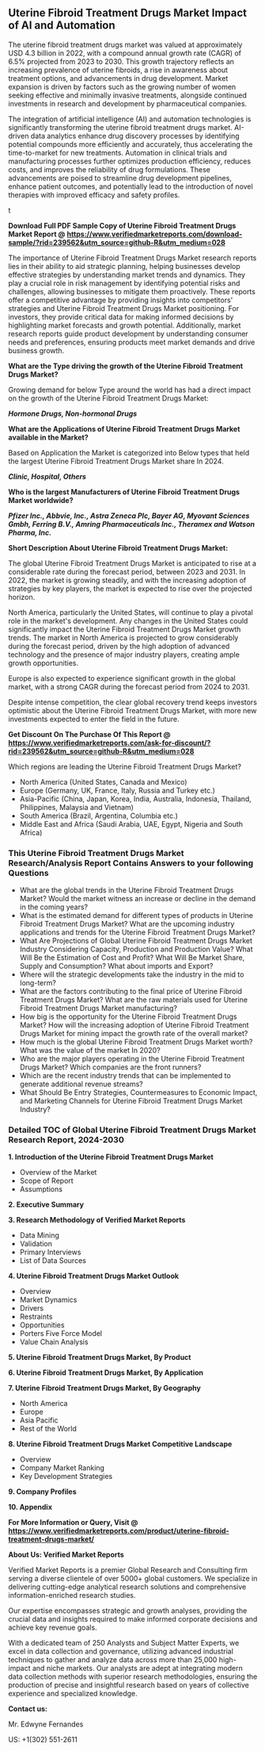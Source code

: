 <h2>Uterine Fibroid Treatment Drugs Market Impact of AI and Automation</h2><p>The uterine fibroid treatment drugs market was valued at approximately USD 4.3 billion in 2022, with a compound annual growth rate (CAGR) of 6.5% projected from 2023 to 2030. This growth trajectory reflects an increasing prevalence of uterine fibroids, a rise in awareness about treatment options, and advancements in drug development. Market expansion is driven by factors such as the growing number of women seeking effective and minimally invasive treatments, alongside continued investments in research and development by pharmaceutical companies.</p><p>The integration of artificial intelligence (AI) and automation technologies is significantly transforming the uterine fibroid treatment drugs market. AI-driven data analytics enhance drug discovery processes by identifying potential compounds more efficiently and accurately, thus accelerating the time-to-market for new treatments. Automation in clinical trials and manufacturing processes further optimizes production efficiency, reduces costs, and improves the reliability of drug formulations. These advancements are poised to streamline drug development pipelines, enhance patient outcomes, and potentially lead to the introduction of novel therapies with improved efficacy and safety profiles.</p>t</p><p id="" class=""><strong>Download Full PDF Sample Copy of Uterine Fibroid Treatment Drugs Market Report @ <a href="https://www.verifiedmarketreports.com/download-sample/?rid=239562&utm_source=github-R&utm_medium=028" target="_blank">https://www.verifiedmarketreports.com/download-sample/?rid=239562&utm_source=github-R&utm_medium=028</a></strong></p><p>The importance of&nbsp;Uterine Fibroid Treatment Drugs Market research reports lies in their ability to aid strategic planning, helping businesses develop effective strategies by understanding market trends and dynamics. They play a crucial role in risk management by identifying potential risks and challenges, allowing businesses to mitigate them proactively. These reports offer a competitive advantage by providing insights into competitors' strategies and Uterine Fibroid Treatment Drugs Market positioning. For investors, they provide critical data for making informed decisions by highlighting market forecasts and growth potential. Additionally, market research reports guide product development by understanding consumer needs and preferences, ensuring products meet market demands and drive business growth.</p><p><strong>What are the&nbsp;Type driving the growth of the Uterine Fibroid Treatment Drugs Market?</strong></p><p id="" class="">Growing demand for below Type around the world has had a direct impact on the growth of the Uterine Fibroid Treatment Drugs Market:</p><em><strong>Hormone Drugs, Non-hormonal Drugs</strong></em></p><strong>What are the&nbsp;Applications&nbsp;of Uterine Fibroid Treatment Drugs Market available in the Market?</strong></p><p id="" class="">Based on Application the Market is categorized into Below types that held the largest Uterine Fibroid Treatment Drugs Market share In 2024.</p><em><strong>Clinic, Hospital, Others</strong></em></p><strong>Who is the largest Manufacturers of Uterine Fibroid Treatment Drugs Market worldwide?</strong></p><p><em><strong>Pfizer Inc., Abbvie, Inc., Astra Zeneca Plc, Bayer AG, Myovant Sciences Gmbh, Ferring B.V., Amring Pharmaceuticals Inc., Theramex and Watson Pharma, Inc.</strong></em></p><p id="" class=""><strong>Short Description About Uterine Fibroid Treatment Drugs Market:</strong></p><p>The global Uterine Fibroid Treatment Drugs Market is anticipated to rise at a considerable rate during the forecast period, between 2023 and 2031. In 2022, the market is growing steadily, and with the increasing adoption of strategies by key players, the market is expected to rise over the projected horizon.</p><p>North America, particularly the United States, will continue to play a pivotal role in the market's development. Any changes in the United States could significantly impact the Uterine Fibroid Treatment Drugs Market growth trends. The market in North America is projected to grow considerably during the forecast period, driven by the high adoption of advanced technology and the presence of major industry players, creating ample growth opportunities.</p><p>Europe is also expected to experience significant growth in the global market, with a strong CAGR during the forecast period from 2024 to 2031.</p><p>Despite intense competition, the clear global recovery trend keeps investors optimistic about the Uterine Fibroid Treatment Drugs Market, with more new investments expected to enter the field in the future.</p><p id="" class=""><strong>Get Discount On The Purchase Of This Report @ <a href="https://www.verifiedmarketreports.com/ask-for-discount/?rid=239562&utm_source=github-R&utm_medium=028" target="_blank">https://www.verifiedmarketreports.com/ask-for-discount/?rid=239562&utm_source=github-R&utm_medium=028</a></strong></p>Which regions are leading the Uterine Fibroid Treatment Drugs Market?</p><ul><li>North America (United States, Canada and Mexico)</li><li>Europe (Germany, UK, France, Italy, Russia and Turkey etc.)</li><li>Asia-Pacific (China, Japan, Korea, India, Australia, Indonesia, Thailand, Philippines, Malaysia and Vietnam)</li><li>South America (Brazil, Argentina, Columbia etc.)</li><li>Middle East and Africa (Saudi Arabia, UAE, Egypt, Nigeria and South Africa)</li></ul><h3 id="" class="">This Uterine Fibroid Treatment Drugs Market Research/Analysis Report Contains Answers to your following Questions</h3><ul><li>What are the global trends in the Uterine Fibroid Treatment Drugs Market? Would the market witness an increase or decline in the demand in the coming years?</li><li>What is the estimated demand for different types of products in Uterine Fibroid Treatment Drugs Market? What are the upcoming industry applications and trends for the Uterine Fibroid Treatment Drugs Market?</li><li>What Are Projections of Global Uterine Fibroid Treatment Drugs Market Industry Considering Capacity, Production and Production Value? What Will Be the Estimation of Cost and Profit? What Will Be Market Share, Supply and Consumption? What about imports and Export?</li><li>Where will the strategic developments take the industry in the mid to long-term?</li><li>What are the factors contributing to the final price of Uterine Fibroid Treatment Drugs Market? What are the raw materials used for Uterine Fibroid Treatment Drugs Market manufacturing?</li><li>How big is the opportunity for the Uterine Fibroid Treatment Drugs Market? How will the increasing adoption of Uterine Fibroid Treatment Drugs Market for mining impact the growth rate of the overall market?</li><li>How much is the global Uterine Fibroid Treatment Drugs Market worth? What was the value of the market In 2020?</li><li>Who are the major players operating in the Uterine Fibroid Treatment Drugs Market? Which companies are the front runners?</li><li>Which are the recent industry trends that can be implemented to generate additional revenue streams?</li><li>What Should Be Entry Strategies, Countermeasures to Economic Impact, and Marketing Channels for Uterine Fibroid Treatment Drugs Market Industry?</li></ul><h3 id="" class="">Detailed TOC of Global Uterine Fibroid Treatment Drugs Market Research Report, 2024-2030</h3><p id="" class=""><strong>1. Introduction of the Uterine Fibroid Treatment Drugs Market</strong></p><ul><li>Overview of the Market</li><li>Scope of Report</li><li>Assumptions</li></ul><p id="" class=""><strong>2. Executive Summary</strong></p><p id="" class=""><strong>3. Research Methodology of Verified Market Reports</strong></p><ul><li>Data Mining</li><li>Validation</li><li>Primary Interviews</li><li>List of Data Sources</li></ul><p id="" class=""><strong>4. Uterine Fibroid Treatment Drugs Market Outlook</strong></p><ul><li>Overview</li><li>Market Dynamics</li><li>Drivers</li><li>Restraints</li><li>Opportunities</li><li>Porters Five Force Model</li><li>Value Chain Analysis</li></ul><p id="" class=""><strong>5. Uterine Fibroid Treatment Drugs Market, By Product</strong></p><p id="" class=""><strong>6. Uterine Fibroid Treatment Drugs Market, By Application</strong></p><p id="" class=""><strong>7. Uterine Fibroid Treatment Drugs Market, By Geography</strong></p><ul><li>North America</li><li>Europe</li><li>Asia Pacific</li><li>Rest of the World</li></ul><p id="" class=""><strong>8. Uterine Fibroid Treatment Drugs Market Competitive Landscape</strong></p><ul><li>Overview</li><li>Company Market Ranking</li><li>Key Development Strategies</li></ul><p id="" class=""><strong>9. Company Profiles</strong></p><p id="" class=""><strong>10. Appendix</strong></p><p id="" class=""><strong>For More Information or Query, Visit @ <a href="https://www.verifiedmarketreports.com/product/uterine-fibroid-treatment-drugs-market/" target="_blank">https://www.verifiedmarketreports.com/product/uterine-fibroid-treatment-drugs-market/</a></strong></p><p id="" class=""><strong>About Us: Verified Market Reports</strong></p><p id="" class="">Verified Market Reports is a premier Global Research and Consulting firm serving a diverse clientele of over 5000+ global customers. We specialize in delivering cutting-edge analytical research solutions and comprehensive information-enriched research studies.</p><p id="" class="">Our expertise encompasses strategic and growth analyses, providing the crucial data and insights required to make informed corporate decisions and achieve key revenue goals.</p><p id="" class="">With a dedicated team of 250 Analysts and Subject Matter Experts, we excel in data collection and governance, utilizing advanced industrial techniques to gather and analyze data across more than 25,000 high-impact and niche markets. Our analysts are adept at integrating modern data collection methods with superior research methodologies, ensuring the production of precise and insightful research based on years of collective experience and specialized knowledge.</p><p id="" class=""><strong>Contact us:</strong></p><p id="" class="">Mr. Edwyne Fernandes</p><p id="" class="">US: +1(302) 551-2611</p>
